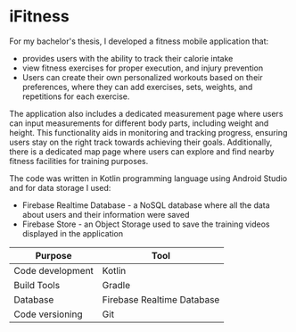 # iFitness

For my bachelor's thesis, I developed a fitness mobile application that:
- provides users with the ability to track their calorie intake
- view fitness exercises for proper execution, and injury prevention
- Users can create their own personalized workouts based on their preferences, where they can add exercises, sets, weights, and repetitions for each exercise.
  
The application also includes a dedicated measurement page where users can input measurements for different body parts, including weight and height. This functionality aids in monitoring and tracking progress, ensuring users stay on the right track towards achieving their goals. Additionally, there is a dedicated map page where users can explore and find nearby fitness facilities for training purposes.

The code was written in Kotlin programming language using Android Studio and for data storage I used:
- Firebase Realtime Database - a NoSQL database where all the data about users and their information were saved
- Firebase Store - an Object Storage used to save the training videos displayed in the application

| Purpose | Tool |
|------|------|
| Code development | Kotlin | 
| Build Tools | Gradle | 
| Database | Firebase Realtime Database |
| Code versioning | Git | 
